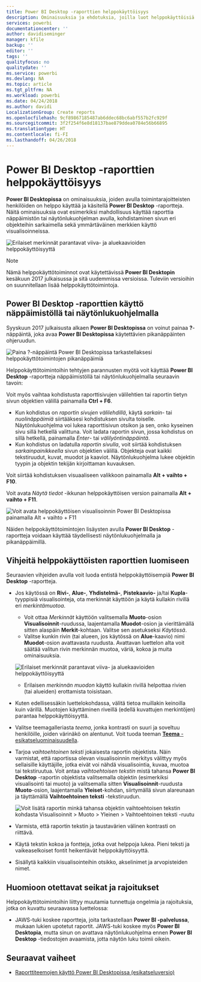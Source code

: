 ```yaml
---
title: Power BI Desktop -raporttien helppokäyttöisyys
description: Ominaisuuksia ja ehdotuksia, joilla luot helppokäyttöisiä Power BI Desktop -raportteja
services: powerbi
documentationcenter: ''
author: davidiseminger
manager: kfile
backup: ''
editor: ''
tags: ''
qualityfocus: no
qualitydate: ''
ms.service: powerbi
ms.devlang: NA
ms.topic: article
ms.tgt_pltfrm: NA
ms.workload: powerbi
ms.date: 04/24/2018
ms.author: davidi
LocalizationGroup: Create reports
ms.openlocfilehash: 9cf89867185487ab6ddec68bc6abf557b2fc929f
ms.sourcegitcommit: 3f2f254f6e8d18137bae879ddea0784e56b66895
ms.translationtype: HT
ms.contentlocale: fi-FI
ms.lasthandoff: 04/26/2018
---
```

# <a name="accessibility-in-power-bi-desktop-reports"></a>Power BI Desktop -raporttien helppokäyttöisyys
**Power BI Desktopissa** on ominaisuuksia, joiden avulla toimintarajoitteisten henkilöiden on helppo käyttää ja käsitellä **Power BI Desktop** -raportteja. Näitä ominaisuuksia ovat esimerkiksi mahdollisuus käyttää raporttia näppäimistön tai näytönlukuohjelman avulla, kohdistaminen sivun eri objekteihin sarkaimella sekä ymmärtäväinen merkkien käyttö visualisoinneissa.

![Erilaiset merkinnät parantavat viiva- ja aluekaavioiden helppokäyttöisyyttä](media/desktop-accessibility/accessibility_01.png)

> [!NOTE]
> Nämä helppokäyttötoiminnot ovat käytettävissä **Power BI Desktopin** kesäkuun 2017 julkaisussa ja sitä uudemmissa versioissa. Tuleviin versioihin on suunnitellaan lisää helppokäyttötoimintoja.
> 
> 

## <a name="consuming-a-power-bi-desktop-report-with-a-keyboard-or-screen-reader"></a>Power BI Desktop -raporttien käyttö näppäimistöllä tai näytönlukuohjelmalla
Syyskuun 2017 julkaisusta alkaen **Power BI Desktopissa** on voinut painaa **?**-näppäintä, joka avaa **Power BI Desktopissa** käytettävien pikanäppäinten ohjeruudun.

![Paina ?-näppäintä Power BI Desktopissa tarkastellaksesi helppokäyttötoimintojen pikanäppäimiä](media/desktop-accessibility/accessibility_03.png)

Helppokäyttötoimintoihin tehtyjen parannusten myötä voit käyttää **Power BI Desktop** -raportteja näppäimistöllä tai näytönlukuohjelmalla seuraavin tavoin:

Voit myös vaihtaa kohdistusta raporttisivujen välilehtien tai raportin tietyn sivun objektien välillä painamalla **Ctrl + F6**.

* Kun kohdistus on *raportin sivujen välilehdillä*, käytä *sarkain*- tai *nuolinäppäimiä* siirtääksesi kohdistuksen sivulta toiselle. Näytönlukuohjelma voi lukea raporttisivun otsikon ja sen, onko kyseinen sivu sillä hetkellä valittuna. Voit ladata raportin sivun, jossa kohdistus on sillä hetkellä, painamalla *Enter*- tai *välilyöntinäppäintä*.
* Kun kohdistus on ladatulla *raportin sivulla*, voit siirtää kohdistuksen *sarkainpainikkeella* sivun objektien välillä. Objekteja ovat kaikki tekstiruudut, kuvat, muodot ja kaaviot. Näytönlukuohjelma lukee objektin tyypin ja objektin tekijän kirjoittaman kuvauksen. 

Voit siirtää kohdistuksen visuaaliseen valikkoon painamalla **Alt + vaihto + F10**.

Voit avata *Näytä tiedot* -ikkunan helppokäyttöisen version painamalla **Alt + vaihto + F11**.

![Voit avata helppokäyttöisen visualisoinnin Power BI Desktopissa painamalla Alt + vaihto + F11](media/desktop-accessibility/accessibility_04.png)

Näiden helppokäyttötoimintojen lisäysten avulla **Power BI Desktop** -raportteja voidaan käyttää täydellisesti näytönlukuohjelmalla ja pikanäppäimillä.

## <a name="tips-for-creating-accessible-reports"></a>Vihjeitä helppokäyttöisten raporttien luomiseen
Seuraavien vihjeiden avulla voit luoda entistä helppokäyttöisempiä **Power BI Desktop** -raportteja.

* Jos käytössä on **Rivi-**, **Alue-**, **Yhdistelmä-**, **Pistekaavio-** ja/tai **Kupla**-tyyppisiä visualisointeja, ota merkinnät käyttöön ja käytä kullakin rivillä eri *merkintämuotoa*.
  
  * Voit ottaa *Merkinnät* käyttöön valitsemalla **Muoto**-osion **Visualisoinnit**-ruudussa, laajentamalla **Muodot**-osion ja vierittämällä sitten alaspäin **Merkit**-kohtaan. Valitse sen asetukseksi *Käytössä*.
  * Valitse kunkin rivin (tai alueen, jos käytössä on **Alue**-kaavio) nimi **Muodot**-osion avattavasta ruudusta. Avattavan luettelon alta voit säätää valitun rivin merkinnän muotoa, väriä, kokoa ja muita ominaisuuksia.
  
  ![Erilaiset merkinnät parantavat viiva- ja aluekaavioiden helppokäyttöisyyttä](media/desktop-accessibility/accessibility_01.png)
  
  * Erilaisen *merkinnän muodon* käyttö kullakin rivillä helpottaa rivien (tai alueiden) erottamista toisistaan.
* Kuten edellisessäkin luettelokohdassa, välitä tietoa muillakin keinoilla kuin värillä. Muotojen käyttäminen riveillä (edellä kuvattujen merkintöjen) parantaa helppokäyttöisyyttä.
* Valitse teemagalleriasta *teema*, jonka kontrasti on suuri ja soveltuu henkilöille, joiden värinäkö on alentunut. Voit tuoda teeman [**Teema** -esikatseluominaisuudella](desktop-report-themes.md).
* Tarjoa *vaihtoehtoinen teksti* jokaisesta raportin objektista. Näin varmistat, että raportissa olevan visualisoinnin merkitys välittyy myös sellaisille käyttäjille, jotka eivät voi nähdä visualisointia, kuvaa, muotoa tai tekstiruutua. Voit antaa *vaihtoehtoisen tekstin* mistä tahansa **Power BI Desktop** -raportin objektista valitsemalla objektin (esimerkiksi visualisointi tai muoto) ja valitsemalla sitten **Visualisoinnit**-ruudusta **Muoto**-osion, laajentamalla **Yleiset**-kohdan, siirtymällä sivun alareunaan ja täyttämällä **Vaihtoehtoinen teksti** -tekstiruudun.
  
  ![Voit lisätä raportin minkä tahansa objektin vaihtoehtoisen tekstin kohdasta Visualisoinnit > Muoto > Yleinen > Vaihtoehtoinen teksti -ruutu](media/desktop-accessibility/accessibility_02.png)
* Varmista, että raportin tekstin ja taustavärien välinen kontrasti on riittävä.
* Käytä tekstin kokoa ja fontteja, jotka ovat helppoja lukea. Pieni teksti ja vaikeaselkoiset fontit heikentävät helppokäyttöisyyttä.
* Sisällytä kaikkiin visualisointeihin otsikko, akselinimet ja arvopisteiden nimet.

## <a name="considerations-and-limitations"></a>Huomioon otettavat seikat ja rajoitukset
Helppokäyttötoimintoihin liittyy muutamia tunnettuja ongelmia ja rajoituksia, jotka on kuvattu seuraavassa luettelossa:

* JAWS-tuki koskee raportteja, joita tarkastellaan **Power BI -palvelussa**, mukaan lukien upotetut raportit. JAWS-tuki koskee myös **Power BI Desktopia**, mutta sinun on avattava näytönlukuohjelma ennen **Power BI Desktop** -tiedostojen avaamista, jotta näytön luku toimii oikein.

## <a name="next-steps"></a>Seuraavat vaiheet
* [Raporttiteemojen käyttö Power BI Desktopissa (esikatseluversio)](desktop-report-themes.md)

